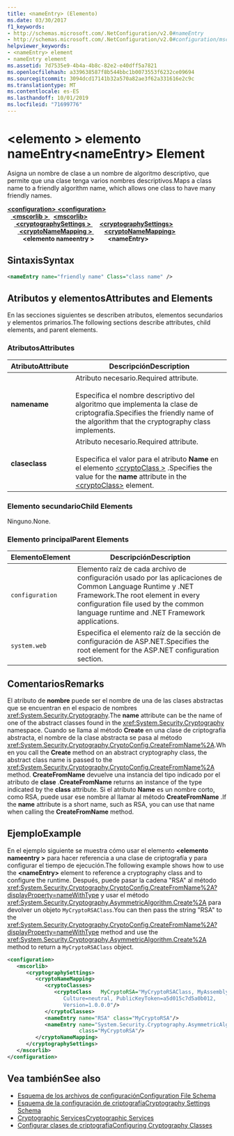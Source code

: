 ```yaml
---
title: <nameEntry> (Elemento)
ms.date: 03/30/2017
f1_keywords:
- http://schemas.microsoft.com/.NetConfiguration/v2.0#nameEntry
- http://schemas.microsoft.com/.NetConfiguration/v2.0#configuration/mscorlib/cryptographySettings/cryptoNameMapping/nameEntry
helpviewer_keywords:
- <nameEntry> element
- nameEntry element
ms.assetid: 7d7535e9-4b4a-4b8c-82e2-e40dff5a7821
ms.openlocfilehash: a339638587f8b544bbc1b0073553f6232ce09694
ms.sourcegitcommit: 3094dcd17141b32a570a82ae3f62a331616e2c9c
ms.translationtype: MT
ms.contentlocale: es-ES
ms.lasthandoff: 10/01/2019
ms.locfileid: "71699776"
---
```

# <a name="nameentry-element"></a><span data-ttu-id="93ebd-102">\<elemento > elemento nameEntry</span><span class="sxs-lookup"><span data-stu-id="93ebd-102">\<nameEntry> Element</span></span>
<span data-ttu-id="93ebd-103">Asigna un nombre de clase a un nombre de algoritmo descriptivo, que permite que una clase tenga varios nombres descriptivos.</span><span class="sxs-lookup"><span data-stu-id="93ebd-103">Maps a class name to a friendly algorithm name, which allows one class to have many friendly names.</span></span>  
  
[<span data-ttu-id="93ebd-104"> **\<configuration>** </span><span class="sxs-lookup"><span data-stu-id="93ebd-104">**\<configuration>**</span></span>](../configuration-element.md)  
<span data-ttu-id="93ebd-105">&nbsp;&nbsp;[ **\<mscorlib >** ](mscorlib-element-for-cryptography-settings.md)</span><span class="sxs-lookup"><span data-stu-id="93ebd-105">&nbsp;&nbsp;[**\<mscorlib>**](mscorlib-element-for-cryptography-settings.md)</span></span>  
<span data-ttu-id="93ebd-106">&nbsp;&nbsp;&nbsp;&nbsp;[ **\<cryptographySettings >** ](cryptographysettings-element.md)</span><span class="sxs-lookup"><span data-stu-id="93ebd-106">&nbsp;&nbsp;&nbsp;&nbsp;[**\<cryptographySettings>**](cryptographysettings-element.md)</span></span>  
<span data-ttu-id="93ebd-107">&nbsp;&nbsp;&nbsp;&nbsp;&nbsp;&nbsp;[ **\<cryptoNameMapping >** ](cryptonamemapping-element.md)</span><span class="sxs-lookup"><span data-stu-id="93ebd-107">&nbsp;&nbsp;&nbsp;&nbsp;&nbsp;&nbsp;[**\<cryptoNameMapping>**](cryptonamemapping-element.md)</span></span>  
<span data-ttu-id="93ebd-108">&nbsp;&nbsp;&nbsp;&nbsp;&nbsp;&nbsp;&nbsp;&nbsp; **\<elemento nameentry >**</span><span class="sxs-lookup"><span data-stu-id="93ebd-108">&nbsp;&nbsp;&nbsp;&nbsp;&nbsp;&nbsp;&nbsp;&nbsp;**\<nameEntry>**</span></span>  
  
## <a name="syntax"></a><span data-ttu-id="93ebd-109">Sintaxis</span><span class="sxs-lookup"><span data-stu-id="93ebd-109">Syntax</span></span>  
  
```xml  
<nameEntry name="friendly name" Class="class name" />  
```  
  
## <a name="attributes-and-elements"></a><span data-ttu-id="93ebd-110">Atributos y elementos</span><span class="sxs-lookup"><span data-stu-id="93ebd-110">Attributes and Elements</span></span>  
 <span data-ttu-id="93ebd-111">En las secciones siguientes se describen atributos, elementos secundarios y elementos primarios.</span><span class="sxs-lookup"><span data-stu-id="93ebd-111">The following sections describe attributes, child elements, and parent elements.</span></span>  
  
### <a name="attributes"></a><span data-ttu-id="93ebd-112">Atributos</span><span class="sxs-lookup"><span data-stu-id="93ebd-112">Attributes</span></span>  
  
|<span data-ttu-id="93ebd-113">Atributo</span><span class="sxs-lookup"><span data-stu-id="93ebd-113">Attribute</span></span>|<span data-ttu-id="93ebd-114">Descripción</span><span class="sxs-lookup"><span data-stu-id="93ebd-114">Description</span></span>|  
|---------------|-----------------|  
|<span data-ttu-id="93ebd-115">**name**</span><span class="sxs-lookup"><span data-stu-id="93ebd-115">**name**</span></span>|<span data-ttu-id="93ebd-116">Atributo necesario.</span><span class="sxs-lookup"><span data-stu-id="93ebd-116">Required attribute.</span></span><br /><br /> <span data-ttu-id="93ebd-117">Especifica el nombre descriptivo del algoritmo que implementa la clase de criptografía.</span><span class="sxs-lookup"><span data-stu-id="93ebd-117">Specifies the friendly name of the algorithm that the cryptography class implements.</span></span>|  
|<span data-ttu-id="93ebd-118">**clase**</span><span class="sxs-lookup"><span data-stu-id="93ebd-118">**class**</span></span>|<span data-ttu-id="93ebd-119">Atributo necesario.</span><span class="sxs-lookup"><span data-stu-id="93ebd-119">Required attribute.</span></span><br /><br /> <span data-ttu-id="93ebd-120">Especifica el valor para el atributo **Name** en el elemento [\<cryptoClass >](cryptoclass-element.md) .</span><span class="sxs-lookup"><span data-stu-id="93ebd-120">Specifies the value for the **name** attribute in the [\<cryptoClass>](cryptoclass-element.md) element.</span></span>|  
  
### <a name="child-elements"></a><span data-ttu-id="93ebd-121">Elemento secundario</span><span class="sxs-lookup"><span data-stu-id="93ebd-121">Child Elements</span></span>  
 <span data-ttu-id="93ebd-122">Ninguno.</span><span class="sxs-lookup"><span data-stu-id="93ebd-122">None.</span></span>  
  
### <a name="parent-elements"></a><span data-ttu-id="93ebd-123">Elemento principal</span><span class="sxs-lookup"><span data-stu-id="93ebd-123">Parent Elements</span></span>  
  
|<span data-ttu-id="93ebd-124">Elemento</span><span class="sxs-lookup"><span data-stu-id="93ebd-124">Element</span></span>|<span data-ttu-id="93ebd-125">Descripción</span><span class="sxs-lookup"><span data-stu-id="93ebd-125">Description</span></span>|  
|-------------|-----------------|  
|`configuration`|<span data-ttu-id="93ebd-126">Elemento raíz de cada archivo de configuración usado por las aplicaciones de Common Language Runtime y .NET Framework.</span><span class="sxs-lookup"><span data-stu-id="93ebd-126">The root element in every configuration file used by the common language runtime and .NET Framework applications.</span></span>|  
|`system.web`|<span data-ttu-id="93ebd-127">Especifica el elemento raíz de la sección de configuración de ASP.NET.</span><span class="sxs-lookup"><span data-stu-id="93ebd-127">Specifies the root element for the ASP.NET configuration section.</span></span>|  
  
## <a name="remarks"></a><span data-ttu-id="93ebd-128">Comentarios</span><span class="sxs-lookup"><span data-stu-id="93ebd-128">Remarks</span></span>  
 <span data-ttu-id="93ebd-129">El atributo de **nombre** puede ser el nombre de una de las clases abstractas que se encuentran en el espacio de nombres <xref:System.Security.Cryptography>.</span><span class="sxs-lookup"><span data-stu-id="93ebd-129">The **name** attribute can be the name of one of the abstract classes found in the <xref:System.Security.Cryptography> namespace.</span></span> <span data-ttu-id="93ebd-130">Cuando se llama al método **Create** en una clase de criptografía abstracta, el nombre de la clase abstracta se pasa al método <xref:System.Security.Cryptography.CryptoConfig.CreateFromName%2A>.</span><span class="sxs-lookup"><span data-stu-id="93ebd-130">When you call the **Create** method on an abstract cryptography class, the abstract class name is passed to the <xref:System.Security.Cryptography.CryptoConfig.CreateFromName%2A> method.</span></span> <span data-ttu-id="93ebd-131">**CreateFromName** devuelve una instancia del tipo indicado por el atributo de **clase** .</span><span class="sxs-lookup"><span data-stu-id="93ebd-131">**CreateFromName** returns an instance of the type indicated by the **class** attribute.</span></span> <span data-ttu-id="93ebd-132">Si el atributo **Name** es un nombre corto, como RSA, puede usar ese nombre al llamar al método **CreateFromName** .</span><span class="sxs-lookup"><span data-stu-id="93ebd-132">If the **name** attribute is a short name, such as RSA, you can use that name when calling the **CreateFromName** method.</span></span>  
  
## <a name="example"></a><span data-ttu-id="93ebd-133">Ejemplo</span><span class="sxs-lookup"><span data-stu-id="93ebd-133">Example</span></span>  
 <span data-ttu-id="93ebd-134">En el ejemplo siguiente se muestra cómo usar el elemento **\<elemento nameentry >** para hacer referencia a una clase de criptografía y para configurar el tiempo de ejecución.</span><span class="sxs-lookup"><span data-stu-id="93ebd-134">The following example shows how to use the **\<nameEntry>** element to reference a cryptography class and to configure the runtime.</span></span> <span data-ttu-id="93ebd-135">Después, puede pasar la cadena "RSA" al método <xref:System.Security.Cryptography.CryptoConfig.CreateFromName%2A?displayProperty=nameWithType> y usar el método <xref:System.Security.Cryptography.AsymmetricAlgorithm.Create%2A> para devolver un objeto `MyCryptoRSAClass`.</span><span class="sxs-lookup"><span data-stu-id="93ebd-135">You can then pass the string "RSA" to the <xref:System.Security.Cryptography.CryptoConfig.CreateFromName%2A?displayProperty=nameWithType> method and use the <xref:System.Security.Cryptography.AsymmetricAlgorithm.Create%2A> method to return a `MyCryptoRSAClass` object.</span></span>  
  
```xml  
<configuration>  
   <mscorlib>  
      <cryptographySettings>  
         <cryptoNameMapping>  
            <cryptoClasses>  
               <cryptoClass   MyCryptoRSA="MyCryptoRSAClass, MyAssembly  
                  Culture=neutral, PublicKeyToken=a5d015c7d5a0b012,  
                  Version=1.0.0.0"/>  
            </cryptoClasses>  
            <nameEntry name="RSA" class="MyCryptoRSA"/>  
            <nameEntry name="System.Security.Cryptography.AsymmetricAlgorithm"  
                       class="MyCryptoRSA"/>  
         </cryptoNameMapping>  
      </cryptographySettings>  
   </mscorlib>  
</configuration>  
```  
  
## <a name="see-also"></a><span data-ttu-id="93ebd-136">Vea también</span><span class="sxs-lookup"><span data-stu-id="93ebd-136">See also</span></span>

- [<span data-ttu-id="93ebd-137">Esquema de los archivos de configuración</span><span class="sxs-lookup"><span data-stu-id="93ebd-137">Configuration File Schema</span></span>](../index.md)
- [<span data-ttu-id="93ebd-138">Esquema de la configuración de criptografía</span><span class="sxs-lookup"><span data-stu-id="93ebd-138">Cryptography Settings Schema</span></span>](index.md)
- [<span data-ttu-id="93ebd-139">Cryptographic Services</span><span class="sxs-lookup"><span data-stu-id="93ebd-139">Cryptographic Services</span></span>](../../../../standard/security/cryptographic-services.md)
- [<span data-ttu-id="93ebd-140">Configurar clases de criptografía</span><span class="sxs-lookup"><span data-stu-id="93ebd-140">Configuring Cryptography Classes</span></span>](../../configure-cryptography-classes.md)
